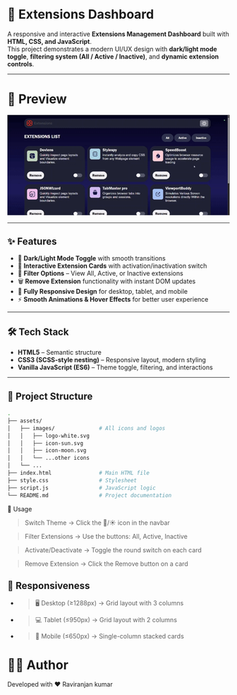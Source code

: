 # 🚀 Extensions Dashboard

A responsive and interactive **Extensions Management Dashboard** built with **HTML, CSS, and JavaScript**.  
This project demonstrates a modern UI/UX design with **dark/light mode toggle**, **filtering system (All / Active / Inactive)**, and **dynamic extension controls**.

---


# 📸 Preview

![](./assets/images/preview_img.gif)


---

## ✨ Features

- 🎨 **Dark/Light Mode Toggle** with smooth transitions  
- 🧩 **Interactive Extension Cards** with activation/inactivation switch  
- 🔎 **Filter Options** – View All, Active, or Inactive extensions  
- 🗑️ **Remove Extension** functionality with instant DOM updates  
- 📱 **Fully Responsive Design** for desktop, tablet, and mobile  
- ⚡ **Smooth Animations & Hover Effects** for better user experience  

---

## 🛠️ Tech Stack

- **HTML5** – Semantic structure  
- **CSS3 (SCSS-style nesting)** – Responsive layout, modern styling  
- **Vanilla JavaScript (ES6)** – Theme toggle, filtering, and interactions  

---

## 📂 Project Structure

```bash
.
├── assets/
│   ├── images/              # All icons and logos
│   │   ├── logo-white.svg
│   │   ├── icon-sun.svg
│   │   ├── icon-moon.svg
│   │   └── ...other icons
│   └── ...
├── index.html               # Main HTML file
├── style.css                # Stylesheet
├── script.js                # JavaScript logic
└── README.md                # Project documentation
```

🚀 Usage

> Switch Theme → Click the 🌙/☀️ icon in the navbar

> Filter Extensions → Use the buttons: All, Active, Inactive

> Activate/Deactivate → Toggle the round switch on each card

> Remove Extension → Click the Remove button on a card

## 📱 Responsiveness

- > 🖥️ Desktop (≥1288px) → Grid layout with 3 columns

- > 💻 Tablet (≤950px) → Grid layout with 2 columns

- > 📱 Mobile (≤650px) → Single-column stacked cards

# 👨‍💻 Author

Developed with ❤️ Raviranjan kumar

